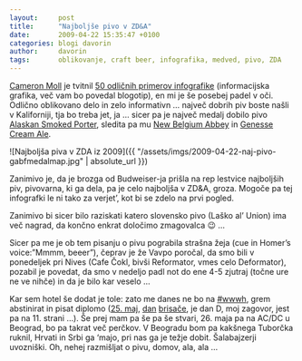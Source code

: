 ```yaml
---
layout:     post
title:      "Najboljše pivo v ZD&A"
date:       2009-04-22 15:35:47 +0100
categories: blogi davorin
author:		davorin
tags:		oblikovanje, craft beer, infografika, medved, pivo, ZDA
---
```


[Cameron Moll](http://www.cameronmoll.com/) je tvitnil [50 odličnih primerov infografike](https://twitter.com/cameronmoll/status/1585106146) (informacijska grafika, več vam bo povedal blogotip), en mi je še posebej padel v oči. Odlično oblikovano delo in zelo informativn … največ dobrih piv boste našli v Kaliforniji, tja bo treba jet, ja … sicer pa je največ medalj dobilo pivo [Alaskan Smoked Porter](http://www.alaskanbeer.com/), sledita pa mu [New Belgium Abbey](http://www.newbelgium.com/beer/abbey) in [Genesse Cream Ale](https://www.beeradvocate.com/beer/profile/302/1376/).

![Najboljša piva v ZDA iz 2009]({{ "/assets/imgs/2009-04-22-naj-pivo-gabfmedalmap.jpg" | absolute_url }})

Zanimivo je, da je brozga od Budweiser-ja prišla na rep lestvice najboljših piv, pivovarna, ki ga dela, pa je celo najboljša v ZD&A, groza. Mogoče pa tej infografki le ni tako za verjet’, kot bi se zdelo na prvi pogled.

Zanimivo bi sicer bilo raziskati katero slovensko pivo (Laško al’ Union) ima več nagrad, da končno enkrat določimo zmagovalca 😉 …

Sicer pa me je ob tem pisanju o pivu pograbila strašna žeja (cue in Homer’s voice:”Mmmm, beeer”), čeprav je že Vavpo poročal, da smo bili v ponedeljek pri Nives (Cafe Čokl, bivši Reformator, vmes celo Deformator), pozabil je povedat, da smo v nedeljo padl not do ene 4-5 zjutraj (točne ure ne ve nihče) in da je bilo kar veselo …

Kar sem hotel še dodat je tole: zato me danes ne bo na [#wwwh](http://urice.si/talks/), grem abstinirat in pisat diplomo ([25. maj](http://www.zvpl.com/42/clanki/dan-brisace/), [dan](http://www.em3r10.com/blogi/davorin/dan-brisace-v-praksi/) [brisače](http://em3r10.com/blogi/davorin/brisaca-definicija-iz-stoparskega-vodnika-po-galaksiji/), je dan D, moj zagovor, jest pa na 11. strani …). Še prej mam pa še pa še stvari, 26. maja pa na AC/DC u Beograd, bo pa takrat več perčkov. V Beogradu bom pa kakšnega Tuborčka ruknil, Hrvati in Srbi ga ‘majo, pri nas ga je težje dobit. Šalabajzerji uvozniški. Oh, nehej razmišljat o pivu, domov, ala, ala …